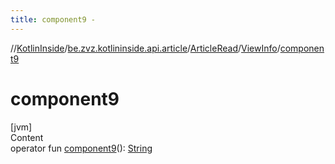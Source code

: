 ```yaml
---
title: component9 -
---
```

//[KotlinInside](../../../index.md)/[be.zvz.kotlininside.api.article](../../index.md)/[ArticleRead](../index.md)/[ViewInfo](index.md)/[component9](component9.md)



# component9  
[jvm]  
Content  
operator fun [component9](component9.md)(): [String](https://kotlinlang.org/api/latest/jvm/stdlib/kotlin/-string/index.html)  



